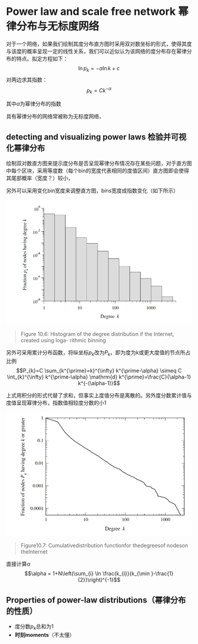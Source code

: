 # Power law and scale free network 幂律分布与无标度网络
对于一个网络，如果我们绘制其度分布直方图时采用双对数坐标的形式，使得其度与该度的概率呈现一定的线性关系，我们可以近似认为该网络的度分布存在幂律分布的特点。拟定方程如下：
$$\ln p_{k}=-\alpha \ln k+c$$
对两边求其指数：
$$p_{k} = C k^{-\alpha}$$

其中$\alpha$为幂律分布的指数

具有幂律分布的网络常被称为无标度网络，

## detecting and visualizing power laws 检验并可视化幂律分布

绘制双对数直方图来提示度分布是否呈现幂律分布情况存在某些问题，对于直方图中每个区块，采用等度数（每个bin的宽度代表相同的度值区间）直方图即会使得其尾部概率（宽度？）较小，

另外可以采用变化bin宽度来调整直方图，bins宽度成指数变化（如下所示）

![11](pic/pic05.png)
>Figure 10.6: Histogram of the degree distribution if the Internet, created using loga-
rithmic binning

另外可采用累计分布函数，将纵坐标$p_k$改为$P_k$，即为度为k或更大度值的节点所占比例
$$P_{k}=C \sum_{k^{\prime}=k}^{\infty} k^{\prime-\alpha} \simeq C \int_{k}^{\infty} k^{\prime-\alpha} \mathrm{d} k^{\prime}=\frac{C}{\alpha-1} k^{-(\alpha-1)}$$

上式用积分的形式代替了求和，但事实上度值分布是离散的。另外度分数累计值与度值呈现幂律分布，指数值相较度分数的小1

![11](pic/pic06.png)
> Figure10.7: Cumulativedistribution functionfor thedegreesof nodeson theInternet

直接计算$\alpha$
$$\alpha = 1+N\left(\sum_{i} \ln \frac{k_{i}}{k_{\min }-\frac{1}{2}}\right)^{-1}$$

## Properties of power-law distributions（幂律分布的性质）
- 度分数$p_k$总和为1
- **时刻moments**（不太懂）